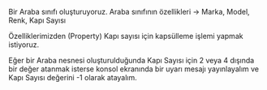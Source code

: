 Bir Araba sınıfı oluşturuyoruz.
Araba sınıfının özellikleri -> Marka, Model, Renk, Kapı Sayısı

Özelliklerimizden (Property) Kapı sayısı için kapsülleme işlemi yapmak istiyoruz.

Eğer bir Araba nesnesi oluşturulduğunda Kapı Sayısı için 2 veya 4 dışında bir değer atanmak isterse konsol ekranında bir uyarı mesajı yayınlayalım ve Kapı Sayısı değerini -1 olarak atayalım.
